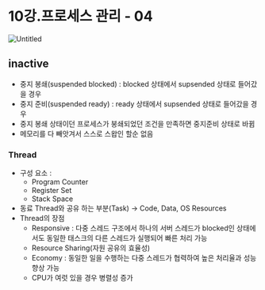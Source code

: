 # 10강.프로세스 관리 - 04

![Untitled](https://user-images.githubusercontent.com/77991314/173905075-ae1c3ea4-1bd7-408e-b687-e25c7b6d3817.png)

## **inactive**

- 중지 봉쇄(suspended blocked) : blocked 상태에서 supsended 상태로 들어갔을 경우
- 중지 준비(suspended ready) : ready 상태에서 supsended 상태로 들어갔을 경우
- 중지 봉쇄 상태이던 프로세스가 붕쇄되었던 조건을 만족하면 중지준비 상태로 바뀜
- 메모리를 다 빼앗겨서 스스로 스왑인 할순 없음

### Thread

- 구성 요소 :
    - Program Counter
    - Register Set
    - Stack Space
- 동료 Thread와 공유 하는 부분(Task) → Code, Data, OS Resources
- Thread의 장점
    - Responsive : 다중 스레드 구조에서 하나의 서버 스레드가 blocked인 상태에서도 동일한 태스크의 다른 스레드가 실행되어 빠른 처리 가능
    - Resource Sharing(자원 공유의 효율성)
    - Economy : 동일한 일을 수행하는 다중 스레드가 협력하여 높은 처리율과 성능 향상 가능
    - CPU가 여럿 있을 경우 병렬성 증가